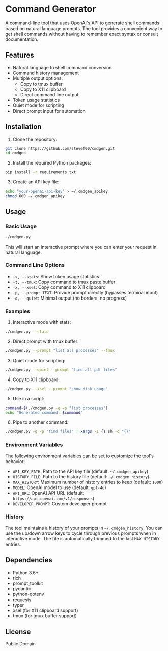 # Command Generator

A command-line tool that uses OpenAI's API to generate shell commands
based on natural language prompts. The tool provides a convenient
way to get shell commands without having to remember exact syntax
or consult documentation.

## Features

- Natural language to shell command conversion
- Command history management
- Multiple output options:
  - Copy to tmux buffer
  - Copy to X11 clipboard
  - Direct command line output
- Token usage statistics
- Quiet mode for scripting
- Direct prompt input for automation

## Installation

1. Clone the repository:
```bash
git clone https://github.com/stevef00/cmdgen.git
cd cmdgen
```

2. Install the required Python packages:
```bash
pip install -r requirements.txt
```

3. Create an API key file:
```bash
echo "your-openai-api-key" > ~/.cmdgen_apikey
chmod 600 ~/.cmdgen_apikey
```

## Usage

### Basic Usage

```bash
./cmdgen.py
```

This will start an interactive prompt where you can enter your
request in natural language.

### Command Line Options

- `-s, --stats`: Show token usage statistics
- `-t, --tmux`: Copy command to tmux paste buffer
- `-x, --xsel`: Copy command to X11 clipboard
- `-p, --prompt TEXT`: Provide prompt directly (bypasses terminal input)
- `-q, --quiet`: Minimal output (no borders, no progress)

### Examples

1. Interactive mode with stats:
```bash
./cmdgen.py --stats
```

2. Direct prompt with tmux buffer:
```bash
./cmdgen.py --prompt "list all processes" --tmux
```

3. Quiet mode for scripting:
```bash
./cmdgen.py --quiet --prompt "find all pdf files"
```

4. Copy to X11 clipboard:
```bash
./cmdgen.py --xsel --prompt "show disk usage"
```

5. Use in a script:
```bash
command=$(./cmdgen.py -q -p "list processes")
echo "Generated command: $command"
```

6. Pipe to another command:
```bash
./cmdgen.py -q -p "find files" | xargs -I {} sh -c "{}"
```

### Environment Variables

The following environment variables can be set to customize the tool's behavior:

- `API_KEY_PATH`: Path to the API key file (default: `~/.cmdgen_apikey`)
- `HISTORY_FILE`: Path to the history file (default: `~/.cmdgen_history`)
- `MAX_HISTORY`: Maximum number of history entries to keep (default: `1000`)
- `MODEL`: OpenAI model to use (default: `gpt-4o`)
- `API_URL`: OpenAI API URL (default: `https://api.openai.com/v1/responses`)
- `DEVELOPER_PROMPT`: Custom developer prompt

### History

The tool maintains a history of your prompts in `~/.cmdgen_history`.
You can use the up/down arrow keys to cycle through previous prompts
when in interactive mode.
The file is automatically trimmed to the last `MAX_HISTORY` entries.

## Dependencies

- Python 3.6+
- rich
- prompt_toolkit
- pydantic
- python-dotenv
- requests
- typer
- xsel (for X11 clipboard support)
- tmux (for tmux buffer support)

## License

Public Domain
